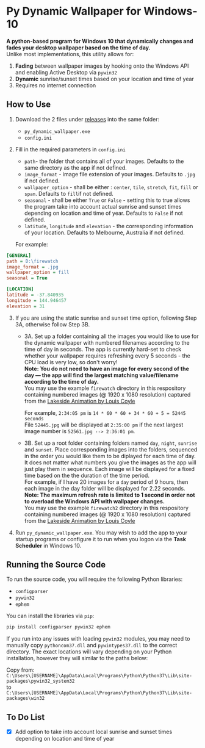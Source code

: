 # Py Dynamic Wallpaper for Windows-10
**A python-based program for Windows 10 that dynamically changes and fades your desktop wallpaper based on the time of day.**  
Unlike most implementations, this utility allows for:
1. **Fading** between wallpaper images by hooking onto the Windows API and enabling Active Desktop via `pywin32`
2. **Dynamic** sunrise/sunset times based on your location and time of year
3. Requires no internet connection

## How to Use
1. Download the 2 files under [releases](https://github.com/GrandTheftGelato/Py-Dynamic-Wallpaper-for-Windows-10/releases) into the same folder:  
   * `py_dynamic_wallpaper.exe`  
   * `config.ini`
  
  
2. Fill in the required parameters in `config.ini`
   * `path`- the folder that contains all of your images. Defaults to the same directory as the app if not defined.
   * `image_format` - image file extension of your images. Defaults to `.jpg` if not defined.
   * `wallpaper_option` - shall be either : `center`, `tile`, `stretch`, `fit`, `fill` or `span`. Defaults to `fill`if not defined.
   * `seasonal` - shall be either `True` or `False` - setting this to true allows the program take into account actual sunrise and sunset times depending on location and time of year.  Defaults to `False` if not defined.
   * `latitude`, `longitude` and `elevation` - the corresponding information of your location. Defaults to Melbourne, Australia if not defined.
  
   For example:  
```ini
[GENERAL]
path = D:\firewatch
image_format = .jpg
wallpaper_option = fill
seasonal = True

[LOCATION]
latitude = -37.840935
longitude = 144.946457
elevation = 31
```
  
  
3. If you are using the static sunrise and sunset time option, following Step 3A, otherwise follow Step 3B.  
    - 3A. Set up a folder containing all the images you would like to use for the dynamic wallpaper with numbered filenames according to the time of day in seconds.  The app is currently hard-set to check whether your wallpaper requires refreshing every 5 seconds - the CPU load is very low, so don't worry!  
	**Note: You do not need to have an image for every second of the day — the app will find the largest matching value/filename according to the time of day.**  
    You may use the example `firewatch` directory in this respository containing numbered images (@ 1920 x 1080 resolution) captured from the [Lakeside Animation by Louis Coyle](https://dribbble.com/shots/1941754-Lakeside-Animation)  
  
      For example, `2:34:05 pm` is `14 * 60 * 60 + 34 * 60 + 5 = 52445 seconds`  
      File `52445.jpg` will be displayed at `2:35:00 pm` if the next largest image number is `52561.jpg --> 2:36:01 pm`.  
	
   - 3B. Set up a root folder containing folders named `day`, `night`, `sunrise` and `sunset`. Place corresponding images into the folders, sequenced in the order you would like them to be diplayed for each time of day. It does not matter what numbers you give the images as the app will just play them in sequence. Each image will be displayed for a fixed time based on the the duration of the time period.  
   For example, if I have 20 images for a `day` period of 9 hours, then each image in the day folder will be displayed for 2.22 seconds.  
   **Note: The maximum refresh rate is limited to 1 second in order not to overload the Windows API with wallpaper changes.**  
   You may use the example `firewatch2` directory in this respository containing numbered images (@ 1920 x 1080 resolution) captured from the [Lakeside Animation by Louis Coyle](https://dribbble.com/shots/1941754-Lakeside-Animation)  

4. Run `py_dynamic_wallpaper.exe`. You may wish to add the app to your startup programs or configure it to run when you logon via the **Task Scheduler** in Windows 10.

## Running the Source Code
To run the source code, you will require the following Python libraries:  
* `configparser`
* `pywin32`
* `ephem`
  
You can install the libraries via `pip`:  
```bash
pip install configparser pywin32 ephem
```
  
If you run into any issues with loading `pywin32` modules, you may need to manually copy `pythoncom37.dll` and `pywintypes37.dll` to the correct directory. The exact locations will vary depending on your Python installation, however they will similar to the paths below:  
  
Copy from:  
`C:\Users\[USERNAME]\AppData\Local\Programs\Python\Python37\Lib\site-packages\pywin32_system32`  
to  
`C:\Users\[USERNAME]\AppData\Local\Programs\Python\Python37\Lib\site-packages\win32`

## To Do List
- [x] Add option to take into account local sunrise and sunset times depending on location and time of year
